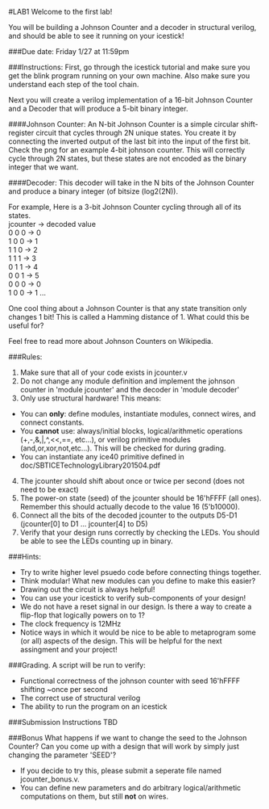 #LAB1
Welcome to the first lab!


You will be building a Johnson Counter and a decoder in structural verilog, and should be able to see it running on your icestick!

###Due date: 
Friday 1/27 at 11:59pm

###Instructions:
First, go through the icestick tutorial and make sure you get the blink program running on your own machine. Also make sure you understand each step of the tool chain.

Next you will create a verilog implementation of a 16-bit Johnson Counter and a Decoder that will produce a 5-bit binary integer.

####Johnson Counter:
An N-bit Johnson Counter is a simple circular shift-register circuit that cycles through 2N unique states. You create it by connecting the inverted output of the last bit into the input of the first bit. Check the png for an example 4-bit johnson counter. This will correctly cycle through 2N states, but these states are not encoded as the binary integer that we want. 

####Decoder:
This decoder will take in the N bits of the Johnson Counter and produce a binary integer (of bitsize (log2(2N)).


For example, Here is a 3-bit Johnson Counter cycling through all of its states.  
jcounter -> decoded value  
0 0 0    -> 0  
1 0 0    -> 1  
1 1 0    -> 2  
1 1 1    -> 3  
0 1 1    -> 4  
0 0 1    -> 5  
0 0 0	  -> 0  
1 0 0    -> 1
...



One cool thing about a Johnson Counter is that any state transition only changes 1 bit! This is called a Hamming distance of 1. What could this be useful for?

Feel free to read more about Johnson Counters on Wikipedia.

###Rules:

1. Make sure that all of your code exists in jcounter.v
2. Do not change any module definition and implement the johnson counter in 'module jcounter' and the decoder in 'module decoder'
3. Only use structural hardware! This means:
  * You can **only**: define modules, instantiate modules, connect wires, and connect constants. 
  * You **cannot** use: always/initial blocks, logical/arithmetic operations (+,-,&,|,^,<<,==, etc...), or verilog primitive modules (and,or,xor,not,etc...). This will be checked for during grading.  
  * You can instantiate any ice40 primitive defined in doc/SBTICETechnologyLibrary201504.pdf
4. The jcounter should shift about once or twice per second (does not need to be exact)
5. The power-on state (seed) of the jcounter should be 16'hFFFF (all ones). Remember this should actually decode to the value 16 (5'b10000).
6. Connect all the bits of the decoded jcounter to the outputs D5-D1 (jcounter[0] to D1 ... jcounter[4] to D5)  
7. Verify that your design runs correctly by checking the LEDs. You should be able to see the LEDs counting up in binary. 

###Hints: 
  * Try to write higher level psuedo code before connecting things together. 
  * Think modular! What new modules can you define to make this easier?
  * Drawing out the circuit is always helpful!
  * You can use your icestick to verify sub-components of your design! 
  * We do not have a reset signal in our design. Is there a way to create a flip-flop that logically powers on to 1?
  * The clock frequency is 12MHz  
  * Notice ways in which it would be nice to be able to metaprogram some (or all) aspects of the design. This will be helpful for the next assingment and your project!  

###Grading.
A script will be run to verify:
  
  * Functional correctness of the johnson counter with seed 16'hFFFF shifting ~once per second
  * The correct use of structural verilog
  * The ability to run the program on an icestick
    

###Submission Instructions
  TBD

###Bonus
  What happens if we want to change the seed to the Johnson Counter? Can you come up with a design that will work by simply just changing the parameter 'SEED'?
   
   * If you decide to try this, please submit a seperate file named jcounter_bonus.v.
   * You can define new parameters and do arbitrary logical/arithmetic computations on them, but still **not** on wires.
